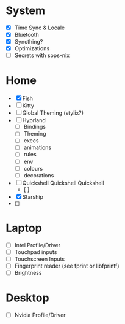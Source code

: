 # System 
- [x]  Time Sync & Locale 
- [x] Bluetooth
- [x] Syncthing?
- [x] Optimizations
- [ ] Secrets with sops-nix
# Home
- [x] Fish
- [ ] Kitty
- [ ] Global Theming (stylix?)
- [ ] Hyprland 
	- [ ] Bindings
	- [ ] Theming
	- [ ] execs	
	- [ ] animations
	- [ ] rules
	- [ ] env
	- [ ] colours
	- [ ] decorations
- [ ] Quickshell Quickshell Quickshell
	- [ ] 
- [x] Starship 
- [ ] 
# Laptop
- [ ] Intel Profile/Driver
- [ ] Touchpad inputs
- [ ] Touchscreen Inputs
- [ ] Fingerprint reader (see fprint or libfprintf)
- [ ] Brightness 
# Desktop
- [ ] Nvidia Profile/Driver